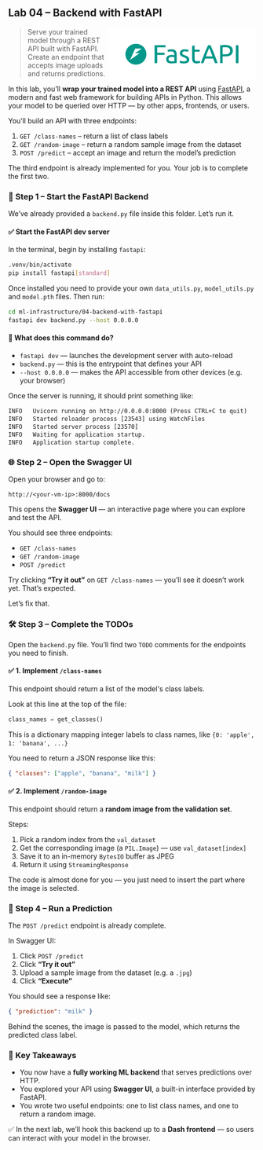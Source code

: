 ## Lab 04 – Backend with FastAPI

<img src="../../media/fastapi-logo-and-name.png" style="width: 300px" align="right">

> Serve your trained model through a REST API built with FastAPI. Create an endpoint that accepts image uploads and returns predictions.

In this lab, you’ll **wrap your trained model into a REST API** using [FastAPI](https://fastapi.tiangolo.com/), a modern and fast web framework for building APIs in Python. This allows your model to be queried over HTTP — by other apps, frontends, or users.

You’ll build an API with three endpoints:

1. `GET /class-names` – return a list of class labels
2. `GET /random-image` – return a random sample image from the dataset
3. `POST /predict` – accept an image and return the model’s prediction

The third endpoint is already implemented for you. Your job is to complete the first two.

### 🧭 Step 1 – Start the FastAPI Backend

We’ve already provided a `backend.py` file inside this folder. Let’s run it.

#### ✅ Start the FastAPI dev server

In the terminal, begin by installing `fastapi`:

```bash
.venv/bin/activate
pip install fastapi[standard]
```

Once installed you need to provide your own `data_utils.py`, `model_utils.py` and `model.pth` files. Then run:

```bash
cd ml-infrastructure/04-backend-with-fastapi
fastapi dev backend.py --host 0.0.0.0
```

#### 📖 What does this command do?

* `fastapi dev` — launches the development server with auto-reload
* `backend.py` — this is the entrypoint that defines your API
* `--host 0.0.0.0` — makes the API accessible from other devices (e.g. your browser)

Once the server is running, it should print something like:

```
INFO   Uvicorn running on http://0.0.0.0:8000 (Press CTRL+C to quit)
INFO   Started reloader process [23543] using WatchFiles
INFO   Started server process [23570]
INFO   Waiting for application startup.
INFO   Application startup complete.
```

### 🌐 Step 2 – Open the Swagger UI

Open your browser and go to:

```
http://<your-vm-ip>:8000/docs
```

This opens the **Swagger UI** — an interactive page where you can explore and test the API.

You should see three endpoints:

* `GET /class-names`
* `GET /random-image`
* `POST /predict`

Try clicking **“Try it out”** on `GET /class-names` — you’ll see it doesn’t work yet. That’s expected.

Let’s fix that.

### 🛠️ Step 3 – Complete the TODOs

Open the `backend.py` file. You’ll find two `TODO` comments for the endpoints you need to finish.

#### ✅ 1. Implement `/class-names`

This endpoint should return a list of the model's class labels.

Look at this line at the top of the file:

```python
class_names = get_classes()
```

This is a dictionary mapping integer labels to class names, like `{0: 'apple', 1: 'banana', ...}`

You need to return a JSON response like this:

```json
{ "classes": ["apple", "banana", "milk"] }
```

#### ✅ 2. Implement `/random-image`

This endpoint should return a **random image from the validation set**.

Steps:

1. Pick a random index from the `val_dataset`
2. Get the corresponding image (a `PIL.Image`) — use `val_dataset[index]`
3. Save it to an in-memory `BytesIO` buffer as JPEG
4. Return it using `StreamingResponse`

The code is almost done for you — you just need to insert the part where the image is selected.

### 🤖 Step 4 – Run a Prediction

The `POST /predict` endpoint is already complete.

In Swagger UI:

1. Click `POST /predict`
2. Click **“Try it out”**
3. Upload a sample image from the dataset (e.g. a `.jpg`)
4. Click **“Execute”**

You should see a response like:

```json
{ "prediction": "milk" }
```

Behind the scenes, the image is passed to the model, which returns the predicted class label.

### 🧠 Key Takeaways

* You now have a **fully working ML backend** that serves predictions over HTTP.
* You explored your API using **Swagger UI**, a built-in interface provided by FastAPI.
* You wrote two useful endpoints: one to list class names, and one to return a random image.

✅ In the next lab, we’ll hook this backend up to a **Dash frontend** — so users can interact with your model in the browser.

